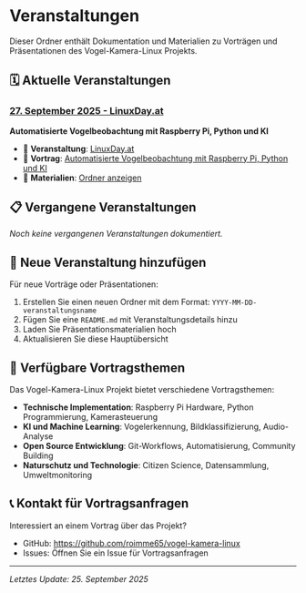 # Veranstaltungen

Dieser Ordner enthält Dokumentation und Materialien zu Vorträgen und Präsentationen des Vogel-Kamera-Linux Projekts.

## 🗓 Aktuelle Veranstaltungen

### [27. September 2025 - LinuxDay.at](./2025-09-27-linuxday-at/)
**Automatisierte Vogelbeobachtung mit Raspberry Pi, Python und KI**

- 📍 **Veranstaltung**: [LinuxDay.at](https://www.linuxday.at/)
- 🎤 **Vortrag**: [Automatisierte Vogelbeobachtung mit Raspberry Pi, Python und KI](https://www.linuxday.at/automatisierte-vogelbeobachtung-mit-raspberry-pi-python-und-ki)
- 📂 **Materialien**: [Ordner anzeigen](./2025-09-27-linuxday-at/)

## 📋 Vergangene Veranstaltungen

*Noch keine vergangenen Veranstaltungen dokumentiert.*

## 📝 Neue Veranstaltung hinzufügen

Für neue Vorträge oder Präsentationen:

1. Erstellen Sie einen neuen Ordner mit dem Format: `YYYY-MM-DD-veranstaltungsname`
2. Fügen Sie eine `README.md` mit Veranstaltungsdetails hinzu
3. Laden Sie Präsentationsmaterialien hoch
4. Aktualisieren Sie diese Hauptübersicht

## 🎯 Verfügbare Vortragsthemen

Das Vogel-Kamera-Linux Projekt bietet verschiedene Vortragsthemen:

- **Technische Implementation**: Raspberry Pi Hardware, Python Programmierung, Kamerasteuerung
- **KI und Machine Learning**: Vogelerkennung, Bildklassifizierung, Audio-Analyse  
- **Open Source Entwicklung**: Git-Workflows, Automatisierung, Community Building
- **Naturschutz und Technologie**: Citizen Science, Datensammlung, Umweltmonitoring

## 📞 Kontakt für Vortragsanfragen

Interessiert an einem Vortrag über das Projekt?
- GitHub: https://github.com/roimme65/vogel-kamera-linux
- Issues: Öffnen Sie ein Issue für Vortragsanfragen

---

*Letztes Update: 25. September 2025*
